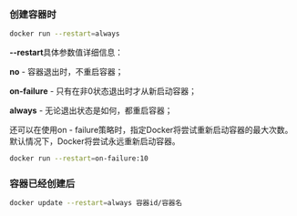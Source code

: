 ### 创建容器时

```bash
docker run --restart=always 
```

**--restart**具体参数值详细信息：

**no** - 容器退出时，不重启容器；

**on-failure** - 只有在非0状态退出时才从新启动容器；

**always** - 无论退出状态是如何，都重启容器；


还可以在使用on - failure策略时，指定Docker将尝试重新启动容器的最大次数。默认情况下，Docker将尝试永远重新启动容器。

```bash
docker run --restart=on-failure:10 
```

### 容器已经创建后

```bash
docker update --restart=always 容器id/容器名
```



